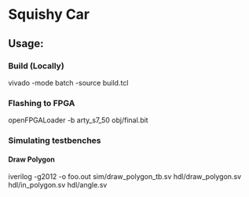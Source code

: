# Squishy Car

## Usage:

### Build (Locally)

vivado -mode batch -source build.tcl

### Flashing to FPGA

openFPGALoader -b arty_s7_50 obj/final.bit

### Simulating testbenches

#### Draw Polygon

iverilog -g2012 -o foo.out sim/draw_polygon_tb.sv hdl/draw_polygon.sv hdl/in_polygon.sv hdl/angle.sv